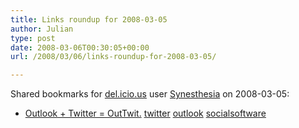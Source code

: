 ```yaml
---
title: Links roundup for 2008-03-05
author: Julian
type: post
date: 2008-03-06T00:30:05+00:00
url: /2008/03/06/links-roundup-for-2008-03-05/

---
```

Shared bookmarks for [del.icio.us][1] user [Synesthesia][2] on 2008-03-05:

  * [Outlook + Twitter = OutTwit.][3] 
    [twitter][4] [outlook][5] [socialsoftware][6] </li> </ul>

 [1]: http://del.icio.us/
 [2]: http://del.icio.us/synesthesia
 [3]: http://www.techhit.com/OutTwit
 [4]: http://del.icio.us/synesthesia/twitter
 [5]: http://del.icio.us/synesthesia/outlook
 [6]: http://del.icio.us/synesthesia/socialsoftware